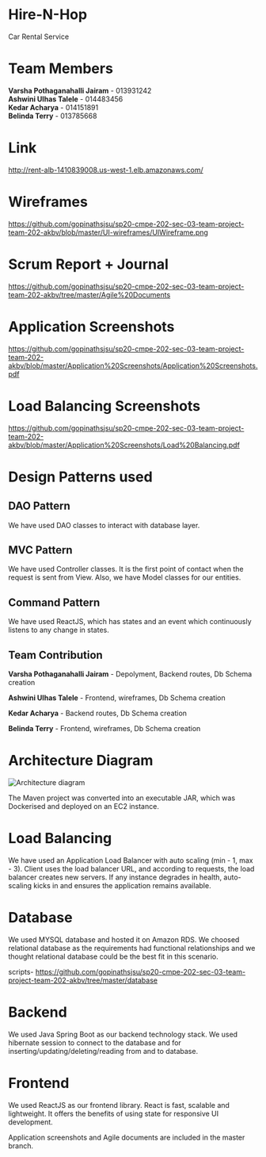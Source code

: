 # Hire-N-Hop
Car Rental Service

# Team Members

<b>Varsha Pothaganahalli Jairam</b> - 013931242 <br />
<b>Ashwini Ulhas Talele</b> - 014483456 <br />
<b>Kedar Acharya</b> - 014151891 <br/>
<b>Belinda Terry</b> - 013785668 <br />

# Link 
http://rent-alb-1410839008.us-west-1.elb.amazonaws.com/

# Wireframes
https://github.com/gopinathsjsu/sp20-cmpe-202-sec-03-team-project-team-202-akbv/blob/master/UI-wireframes/UIWireframe.png


# Scrum Report + Journal 
https://github.com/gopinathsjsu/sp20-cmpe-202-sec-03-team-project-team-202-akbv/tree/master/Agile%20Documents


# Application Screenshots
https://github.com/gopinathsjsu/sp20-cmpe-202-sec-03-team-project-team-202-akbv/blob/master/Application%20Screenshots/Application%20Screenshots.pdf

# Load Balancing Screenshots
https://github.com/gopinathsjsu/sp20-cmpe-202-sec-03-team-project-team-202-akbv/blob/master/Application%20Screenshots/Load%20Balancing.pdf

# Design Patterns used

## DAO Pattern

We have used DAO classes to interact with database layer.

## MVC Pattern

We have used Controller classes. It is the first point of contact when the request is sent from View. 
Also, we have Model classes for our entities.

## Command Pattern

We have used ReactJS, which has states and an event which continuously listens to any change in states.

## Team Contribution

<b>Varsha Pothaganahalli Jairam</b> - Depolyment, Backend routes, Db Schema creation

<b>Ashwini Ulhas Talele</b> - Frontend, wireframes, Db Schema creation

<b>Kedar Acharya</b> - Backend routes, Db Schema creation

<b>Belinda Terry</b> - Frontend, wireframes, Db Schema creation

<h1>Architecture Diagram</h1>

![Architecture diagram](Architecture.jpg)

The Maven project was converted into an executable JAR, which was Dockerised and deployed on an EC2 instance. 

# Load Balancing

We have used an Application Load Balancer with auto scaling (min - 1, max - 3).
Client uses the load balancer URL, and according to requests, the load balancer creates new servers. If any instance degrades in health, auto-scaling kicks in and ensures the application remains available.

# Database

We used MYSQL database and hosted it on Amazon RDS.
We choosed relational database as the requirements had functional relationships and we thought relational database could be the best fit in this scenario.

scripts- 
https://github.com/gopinathsjsu/sp20-cmpe-202-sec-03-team-project-team-202-akbv/tree/master/database

# Backend

We used Java Spring Boot as our backend technology stack.
We used hibernate session to connect to the database and for inserting/updating/deleting/reading from and to database.


# Frontend

We used ReactJS as our frontend library.
React is fast, scalable and lightweight. It offers the benefits of using state for responsive UI development.

Application screenshots and Agile documents are included in the master branch.
